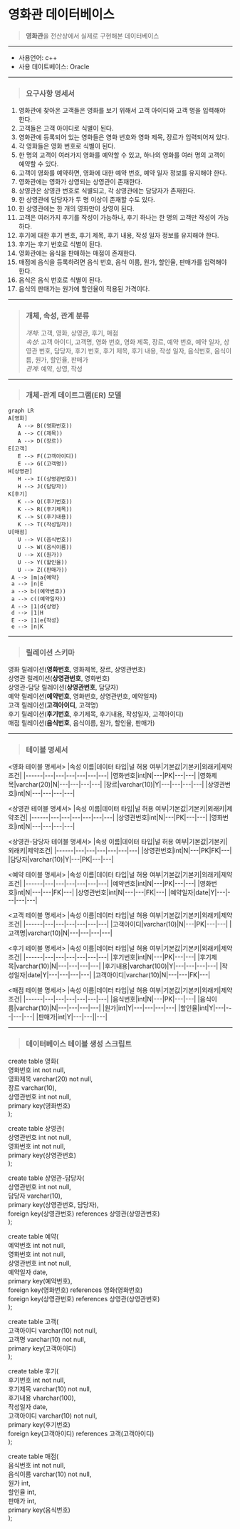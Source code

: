 # 영화관 데이터베이스
> **영화관**을 전산상에서 실제로 구현해본 데이터베이스
___
* 사용언어: c++
* 사용 데이트베이스: Oracle
___
>### 요구사항 명세서

1. 영화관에 찾아온 고객들은 영화를 보기 위해서 고객 아이디와 고객 명을 입력해야 한다.
2. 고객들은 고객 아이디로 식별이 된다.
3. 영화관에 등록되어 있는 영화들은 영화 번호와 영화 제목, 장르가 입력되어져 있다.
4. 각 영화들은 영화 번호로 식별이 된다.
5. 한 명의 고객이 여러가지 영화를 예약할 수 있고, 하나의 영화를 여러 명의 고객이 예약할 수 있다.
6. 고객이 영화를 예약하면, 영화에 대한 예약 번호, 예약 일자 정보를 유지해야 한다.
7. 영화관에는 영화가 상영되는 상영관이 존재한다.
8. 상영관은 상영관 번호로 식별되고, 각 상영관에는 담당자가 존재한다.
9. 한 상영관에 담당자가 두 명 이상이 존재할 수도 있다.
10. 한 상영관에는 한 개의 영화만이 상영이 된다.
11. 고객은 여러가지 후기를 작성이 가능하나, 후기 하나는 한 명의 고객만 작성이 가능하다.
12. 후기에 대한 후기 번호, 후기 제목, 후기 내용, 작성 일자 정보를 유지해야 한다.
13. 후기는 후기 번호로 식별이 된다. 
14. 영화관에는 음식을 판매하는 매점이 존재한다.
15. 매점에 음식을 등록하려면 음식 번호, 음식 이름, 원가, 할인율, 판매가를 입력해야 한다.
16. 음식은 음식 번호로 식별이 된다.
17. 음식의 판매가는 원가에 할인율이 적용된 가격이다.
___
>### 개체, 속성, 관계 분류
>_개체_: 고객, 영화, 상영관, 후기, 매점  
>_속성_: 고객 아이디, 고객명, 영화 번호, 영화 제목, 장르, 예약 번호, 예약 일자, 상영관 번호, 담당자, 후기 번호, 후기 제목, 후기 내용, 작성 일자, 음식번호, 음식이름, 원가, 할인율, 판매가  
>_관계_: 예약, 상영, 작성

___
>### 개체-관계 데이트그램(ER) 모델

```mermaid
graph LR
A[영화]
   A --> B((영화번호))
   A --> C((제목))
   A --> D((장르))
E[고객]
   E --> F((고객아이디))
   E --> G((고객명))
H[상영관]
   H --> I((상영관번호))
   H --> J((담당자))
K[후기]
   K --> Q((후기번호))
   K --> R((후기제목))
   K --> S((후기내용))
   K --> T((작성일자))
U[매점]
   U --> V((음식번호))
   U --> W((음식이름))
   U --> X((원가))
   U --> Y((할인율))
   U --> Z((판매가))
 A --> |m|a{예약}
 a --> |n|E
 a --> b((예약번호))
 a --> c((예약일자))
 A --> |1|d{상영}
 d --> |1|H
 E --> |1|e{작성}
 e --> |n|K

```
___
>### 릴레이션 스키마

영화 릴레이션(__영화번호__, 영화제목, 장르, 상영관번호)  
상영관 릴레이션(__상영관번호__, 영화번호)  
상영관-담당 릴레이션(__상영관번호__, 담당자)  
예약 릴레이션(__예약번호__, 영화번호, 상영관번호, 예약일자)  
고객 릴레이션(__고객아이디__, 고객명)  
후기 릴레이션(__후기번호__, 후기제목, 후기내용, 작성일자, 고객아이디)  
매점 릴레이션(__음식번호__, 음식이름, 원가, 할인율, 판매가)
___
>### 테이블 명세서

<영화 테이블 명세서>
|속성 이름|데이터 타입|널 허용 여부|기본값|기본키|외래키|제약조건|
|------|---|---|---|---|---|---|
|영화번호|int|N|---|PK|---|---|
|영화제목|varchar(20)|N|---|---|---|---|
|장르|varchar(10)|Y|---|---|---|---|
|상영관번호|int|N|---|---|---|---|

<상영관 테이블 명세서>
|속성 이름|데이터 타입|널 허용 여부|기본값|기본키|외래키|제약조건|
|------|---|---|---|---|---|---|
|상영관번호|int|N|---|PK|---|---|
|영화번호|int|N|---|---|---|---|

<상영관-담당자 테이블 명세서>
|속성 이름|데이터 타입|널 허용 여부|기본값|기본키|외래키|제약조건|
|------|---|---|---|---|---|---|
|상영관번호|int|N|---|PK|FK|---|
|담당자|varchar(10)|Y|---|PK|---|---|

<예약 테이블 명세서>
|속성 이름|데이터 타입|널 허용 여부|기본값|기본키|외래키|제약조건|
|------|---|---|---|---|---|---|
|예약번호|int|N|---|PK|---|---|
|영화번호|int|N|---|---|FK|---|
|상영관번호|int|N|---|---|FK|---|
|예약일자|date|Y|---|---|---|---|

<고객 테이블 명세서>
|속성 이름|데이터 타입|널 허용 여부|기본값|기본키|외래키|제약조건|
|------|---|---|---|---|---|---|
|고객아이디|varchar(10)|N|---|PK|---|---|
|고객명|varchar(10)|N|---|---|---|---|

<후기 테이블 명세서>
|속성 이름|데이터 타입|널 허용 여부|기본값|기본키|외래키|제약조건|
|------|---|---|---|---|---|---|
|후기번호|int|N|---|PK|---|---|
|후기제목|varchar(10)|N|---|---|---|---|
|후기내용|varchar(100)|Y|---|---|---|---|
|작성일자|date|Y|---|---|---|---|
|고객아이디|varchar(10)|N|---|---|FK|---|

<매점 테이블 명세서>
|속성 이름|데이터 타입|널 허용 여부|기본값|기본키|외래키|제약조건|
|------|---|---|---|---|---|---|
|음식번호|int|N|---|PK|---|---|
|음식이름|varchar(10)|N|---|---|---|---|
|원가|int|Y|---|---|---|---|
|할인율|int|Y|---|---|---|---|
|판매가|int|Y|---|---||---|

___
>### 데이터베이스 테이블 생성 스크립트  
  
create table 영화(  
   영화번호 int not null,  
   영화제목 varchar(20) not null,  
   장르 varchar(10),  
   상영관번호 int not null,  
   primary key(영화번호)  
   );    
   
create table 상영관(  
   상영관번호 int not null,  
   영화번호 int not null,  
   primary key(상영관번호)  
   );  
  
create table 상영관-담당자(  
   상영관번호 int not null,  
   담당자 varchar(10),  
   primary key(상영관번호, 담당자),  
   foreign key(상영관번호) references 상영관(상영관번호)  
   );  
   
create table 예약(  
   예약번호 int not null,  
   영화번호 int not null,  
   상영관번호 int not null,  
   예약일자 date,  
   primary key(예약번호),  
   foreign key(영화번호) references 영화(영화번호)  
   foreign key(상영관번호) references 상영관(상영관번호)  
   );  
   
create table 고객(    
   고객아이디 varchar(10) not null,  
   고객명 varchar(10) not null,  
   primary key(고객아이디)  
   );  
   
create table 후기(  
   후기번호 int not null,  
   후기제목 varchar(10) not null,  
   후기내용 vharchar(100),  
   작성일자 date,  
   고객아이디 varchar(10) not null,  
   primary key(후기번호)  
   foreign key(고객아이디) references 고객(고객아이디)  
   );  
   
create table 매점(  
   음식번호 int not null,  
   음식이름 varchar(10) not null,  
   원가 int,  
   할인율 int,  
   판매가 int,  
   primary key(음식번호)  
   );  
   
